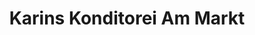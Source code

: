 ---
title: "Karins Konditorei Am Markt"
url: /albstadt/karins-konditorei-am-markt/
shop: Bäckerei
---